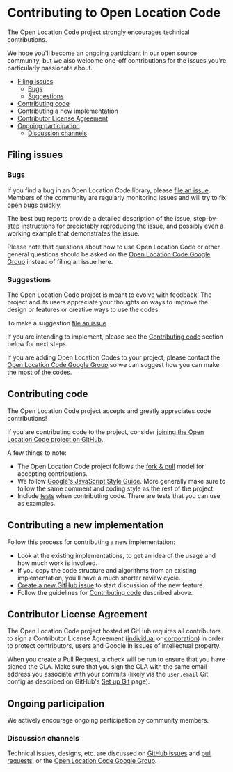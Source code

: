 # Contributing to Open Location Code

The Open Location Code project strongly encourages technical contributions.

We hope you'll become an ongoing participant in our open source community, but we also welcome one-off contributions for the issues you're particularly passionate about.

- [Filing issues](#filing-issues)
  * [Bugs](#bugs)
  * [Suggestions](#suggestions)
- [Contributing code](#contributing-code)
- [Contributing a new implementation](#contributing-a-new-implementation)
- [Contributor License Agreement](#contributor-license-agreement)
- [Ongoing participation](#ongoing-participation)
  * [Discussion channels](#discussion-channels)

## Filing issues

### Bugs

If you find a bug in an Open Location Code library, please [file an issue](https://github.com/google/open-location-code/issues/new).  Members of the community are regularly monitoring issues and will try to fix open bugs quickly.

The best bug reports provide a detailed description of the issue, step-by-step instructions for predictably reproducing the issue, and possibly even a working example that demonstrates the issue.

Please note that questions about how to use Open Location Code or other general questions should be asked on the [Open Location Code Google Group](https://groups.google.com/forum/#!forum/open-location-code)<!-- Uncomment if this becomes sensible --><!-- or [Stack Overflow under the Open Location Code tag](http://stackoverflow.com/questions/tagged/open-location-code) -->
instead of filing an issue here.

### Suggestions

The Open Location Code project is meant to evolve with feedback.  The project and its users appreciate your thoughts on ways to improve the design or features or creative ways to use the codes.

To make a suggestion [file an issue](https://github.com/google/open-location-code/issues/new).

If you are intending to implement, please see the [Contributing code](#contributing-code) section below for next steps.

If you are adding Open Location Codes to your project, please contact the [Open Location Code Google Group](https://groups.google.com/forum/#!forum/open-location-code) so we can suggest how you can make the most of the codes.

## Contributing code

The Open Location Code project accepts and greatly appreciates code contributions!

If you are contributing code to the project, consider [joining the Open Location Code project on GitHub](https://goo.gl/forms/T65peVtfQfEoDWeD3).

A few things to note:

* The Open Location Code project follows the [fork & pull](https://help.github.com/articles/using-pull-requests/#fork--pull) model for accepting contributions.
* We follow [Google's JavaScript Style Guide](https://google.github.io/styleguide/jsguide.html).  More generally make sure to follow the same comment and coding style as the rest of the project.
* Include [tests](TESTING.md) when contributing code.  There are tests that you can use as examples.

## Contributing a new implementation

Follow this process for contributing a new implementation:

* Look at the existing implementations, to get an idea of the usage and how much work is involved.
* If you copy the code structure and algorithms from an existing implementation, you'll have a much shorter review cycle.
* [Create a new GitHub issue](https://github.com/google/open-location-code/issues/new) to start discussion of the new feature.
* Follow the guidelines for [Contributing code](#contributing-code) described above.

## Contributor License Agreement

The Open Location Code project hosted at GitHub requires all contributors to sign a Contributor License Agreement ([individual](https://developers.google.com/open-source/cla/individual) or [corporation](https://developers.google.com/open-source/cla/corporate)) in order to protect contributors, users and Google in issues of intellectual property.

When you create a Pull Request, a check will be run to ensure that you have signed the CLA.  Make sure that you sign the CLA with the same email address you associate with your commits (likely via the `user.email` Git config as described on GitHub's [Set up Git](https://help.github.com/articles/set-up-git/) page).

## Ongoing participation

We actively encourage ongoing participation by community members.

### Discussion channels

Technical issues, designs, etc. are discussed on [GitHub issues](https://github.com/google/open-location-code/issues) and [pull requests](https://github.com/google/open-location-code/pulls),
or the [Open Location Code Google Group](https://groups.google.com/forum/#!forum/open-location-code)<!-- Uncomment if this becomes sensible --><!-- and [Stack Overflow under the Open Location Code tag](http://stackoverflow.com/questions/tagged/open-location-code) -->.

